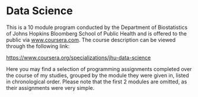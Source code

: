 # Data Science

This is a 10 module program conducted by the Department of Biostatistics of Johns Hopkins Bloomberg School of Public Health and is offered to the public via www.coursera.com. The course description can be viewed through the following link:

https://www.coursera.org/specializations/jhu-data-science

Here you may find a selection of programming assignments completed over the course of my studies, grouped by the module they were given in, listed in chronological order. Please note that the first 2 modules are omitted, as their assignments were very simple.  
